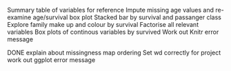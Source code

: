 Summary table of variables for reference
Impute missing age values and re-examine age/survival box plot
Stacked bar by survival and passanger class 
Explore family make up and colour by survival
Factorise all relevant variables
Box plots of continous variables by survived
Work out Knitr error message

DONE
explain about missingness map ordering
Set wd correctly for project
work out ggplot error message